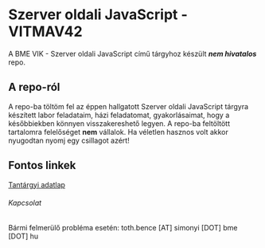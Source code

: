 # Szerver oldali JavaScript - VITMAV42

A BME VIK - Szerver oldali JavaScript című tárgyhoz készült ***nem hivatalos*** repo.

## A repo-ról

A repo-ba töltöm fel az éppen hallgatott Szerver oldali JavaScript tárgyra készített labor feladataim, házi feladatomat, gyakorlásaimat, hogy a későbbiekben könnyen visszakereshető legyen. A repo-ba feltöltött tartalomra felelőséget **nem** vállalok. Ha véletlen hasznos volt akkor nyugodtan nyomj egy csillagot azért!

## Fontos linkek

[Tantárgyi adatlap](https://portal.vik.bme.hu/kepzes/targyak/VITMAV42/)


###### Kapcsolat
Bármi felmerülő probléma esetén: toth.bence [AT] simonyi [DOT] bme [DOT] hu
